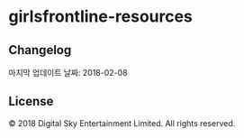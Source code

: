 # girlsfrontline-resources

## Changelog
마지막 업데이트 날짜: 2018-02-08

## License
© 2018 Digital Sky Entertainment Limited. All rights reserved.
